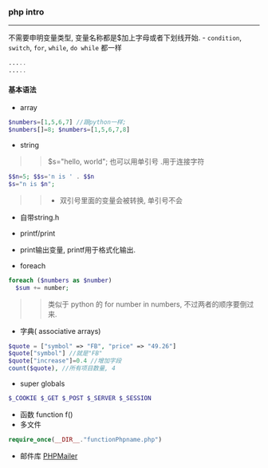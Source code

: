 <!--php-->
### php intro

----

不需要申明变量类型, 变量名称都是\$加上字母或者下划线开始. -   `condition`, `switch`, `for`,  `while`,  `do while` 都一样

```php
.....
.....
```

#### 基本语法

-   array

```php
$numbers=[1,5,6,7] //跟python一样;
$numbers[]=8; $numbers=[1,5,6,7,8]
```

-   string

> > \$s="hello, world"; 也可以用单引号 .用于连接字符 
       
```php
$$n=5; $$s='n is ' . $$n
$s="n is $n";
```
> > -   双引号里面的变量会被转换, 单引号不会
-   自带string.h
-   printf/print
-   print输出变量, printf用于格式化输出. 


-   foreach

```php
foreach ($numbers as $number)
  $sum += number;
```

>>类似于 python 的 for number in numbers, 不过两者的顺序要倒过来. 

-   字典( associative arrays)

```php
$quote = ["symbol" => "FB", "price" => "49.26"]
$quote["symbol"] //就是"FB"
$quote["increase"]=0.4 //增加字段
count($quote), //所有项目数量, 4
```

-   super globals

```php
$_COOKIE $_GET $_POST $_SERVER $_SESSION
```

-   函数 function f()
-   多文件

```php
require_once(__DIR__."functionPhpname.php")
```

-   邮件库 [PHPMailer](https://github.com/PHPMailer/PHPMailer)
